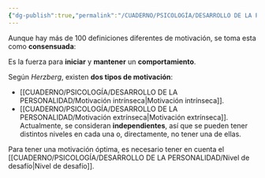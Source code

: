 ```yaml
---
{"dg-publish":true,"permalink":"/CUADERNO/PSICOLOGÍA/DESARROLLO DE LA PERSONALIDAD/Motivación/"}
---
```


Aunque hay más de 100 definiciones diferentes de motivación, se toma esta como **consensuada**:

Es la fuerza para **iniciar** y **mantener** un **comportamiento**.

Según *Herzberg*, existen **dos tipos de motivación**:
- [[CUADERNO/PSICOLOGÍA/DESARROLLO DE LA PERSONALIDAD/Motivación intrínseca\|Motivación intrínseca]].
- [[CUADERNO/PSICOLOGÍA/DESARROLLO DE LA PERSONALIDAD/Motivación extrínseca\|Motivación extrínseca]].
Actualmente, se consideran **independientes**, así que se pueden tener distintos niveles en cada una o, directamente, no tener una de ellas.

Para tener una motivación óptima, es necesario tener en cuenta el [[CUADERNO/PSICOLOGÍA/DESARROLLO DE LA PERSONALIDAD/Nivel de desafío\|Nivel de desafío]].